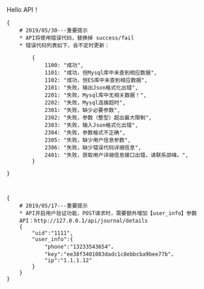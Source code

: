 Hello API！

	{
		# 2019/05/30---重要提示
		* API将使用错误代码，替换掉 success/fail
		* 错误代码列表如下，会不定时更新：
			
            {
                1100: "成功",
                1101: "成功，但Mysql库中未查到相应数据",
                1102: "成功，但ES库中未查到相应数据",
                2101: "失败，输出Json格式化出错",
                2201: "失败，Mysql库中无相关数据！",
                2202: "失败，Mysql连接超时",
                2301: "失败，缺少必要参数",
                2302: "失败，参数（整型）超出最大限制",
                2303: "失败，输入Json格式化出错",
                2304: "失败，参数格式不正确",
                2305: "失败，缺少用户信息参数",
                2306: "失败，缺少错误代码详细信息",
                2401: "失败，获取用户详细信息接口出错，请联系邵峰。",
			}

	}



	{
		# 2019/05/17---重要提示
		* API开启用户验证功能，POST请求时，需要额外增加【user_info】参数 
		API：http://127.0.0.1/api/journal/details
		{
			"uid":"1111",
			"user_info":{
				"phone":"13233543654"，
				"key":"ee38f3401083dadc1c8ebbcba9bee77b"，
				"ip":"1.1.1.12"
			}
		}
	}



